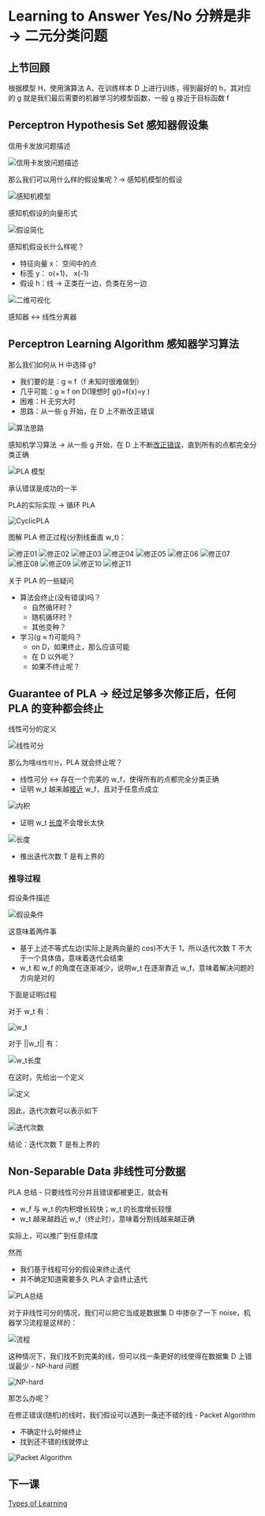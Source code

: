 # Learning to Answer Yes/No 分辨是非 -> 二元分类问题

## 上节回顾

根据模型 H，使用演算法 A，在训练样本 D 上进行训练，得到最好的 h，其对应的 g 就是我们最后需要的机器学习的模型函数，一般 g 接近于目标函数 f

## Perceptron Hypothesis Set 感知器假设集
信用卡发放问题描述

![信用卡发放问题描述](/images/yn01.png)

那么我们可以用什么样的假设集呢？-> 感知机模型的假设

![感知机模型](/images/yn02.png)

感知机假设的向量形式

![假设简化](/images/yn03.png)

感知机假设长什么样呢？
- 特征向量 x： 空间中的点
- 标签 y： o(+1)， x(-1)
- 假设 h：线 -> 正类在一边，负类在另一边

![二维可视化](/images/yn04.png)

感知器 <-> 线性分离器

## Perceptron Learning Algorithm 感知器学习算法
那么我们如何从 H 中选择 g?
- 我们要的是：g ≈ f（f 未知时很难做到）
- 几乎可能：g ≈ f on D(理想时 g()=f(x)=y )
- 困难：H 无穷大时
- 思路：从一些 g 开始，在 D 上不断改正错误

![算法思路](/images/yn05.png)

感知机学习算法 -> 从一些 g 开始，在 D 上不断[改正错误](/note/SC/向量加法.md)，直到所有的点都完全分类正确

![PLA 模型](/images/yn06.png)

承认错误是成功的一半

PLA的实际实现 -> 循环 PLA

![CyclicPLA](/images/yn07.png)

图解 PLA 修正过程(分割线垂直 w_t)：

![修正01](/images/xz01.png) ![修正02](/images/xz02.png) ![修正03](/images/xz03.png)
![修正04](/images/xz04.png) ![修正05](/images/xz05.png) ![修正06](/images/xz06.png)
![修正07](/images/xz07.png) ![修正08](/images/xz08.png) ![修正09](/images/xz09.png)
![修正10](/images/xz10.png) ![修正11](/images/xz11.png) 

关于 PLA 的一些疑问
- 算法会终止(没有错误)吗？
    - 自然循环时？
    - 随机循环时？
    - 其他变种？
- 学习(g ≈ f)可能吗？
    - on D，如果终止，那么应该可能
    - 在 D 以外呢？
    - 如果不终止呢？
 
## Guarantee of PLA -> 经过足够多次修正后，任何 PLA 的变种都会终止

线性可分的定义

![线性可分](/images/yn08.png)

那么为啥`线性可分`，PLA 就会终止呢？

- 线性可分 <-> 存在一个完美的 w_f，使得所有的点都完全分类正确
- 证明 w_t 越来越[接近](/note/SC/向量内积.md) w_f，且对于任意点成立

![内积](/images/yn09.png)

- 证明 w_t [长度](/note/SC/向量大小.md)不会增长太快
	
![长度](/images/yn10.png)

- 推出迭代次数 T 是有上界的

### 推导过程

假设条件描述

![假设条件](/images/platd01.png)

这意味着两件事
- 基于上述不等式左边(实际上是两向量的 cos)不大于 1，所以迭代次数 T 不大于一个具体值，意味着迭代会结束
- w_t 和 w_f 的角度在逐渐减少，说明w_t 在逐渐靠近 w_f，意味着解决问题的方向是对的

下面是证明过程

对于 w_t 有：

![w_t](/images/platd02.png)

对于 ||w_t|| 有：

![w_t长度](/images/platd03.png)

在这时，先给出一个定义

![定义](/images/gpla06.jpg)

因此，迭代次数可以表示如下

![迭代次数](/images/gpla05.png)

结论：迭代次数 T 是有上界的

## Non-Separable Data 非线性可分数据
PLA 总结 - 只要线性可分并且错误都被更正，就会有
- w_f 与 w_t 的内积增长较快；w_t 的长度增长较慢
- w_t 越来越趋近 w_f（终止时），意味着分割线越来越正确

实际上，可以推广到任意纬度

然而
- 我们基于线程可分的假设来终止迭代
- 并不确定知道需要多久 PLA 才会终止迭代 

![PLA总结](/images/yn11.png)

对于非线性可分的情况，我们可以把它当成是数据集 D 中掺杂了一下 noise，机器学习流程是这样的：

![流程](/images/yn12.png)

这种情况下，我们找不到完美的线，但可以找一条更好的线使得在数据集 D 上错误最少 - NP-hard 问题

![NP-hard](/images/yn13.png)

那怎么办呢？

在修正错误(随机)的线时，我们假设可以遇到一条还不错的线 - Packet Algorithm
- 不确定什么时候终止
- 找到还不错的线就停止

![Packet Algorithm](/images/yn14.png)

## 下一课

[Types of Learning](/note/MLF/mlf03.md)
